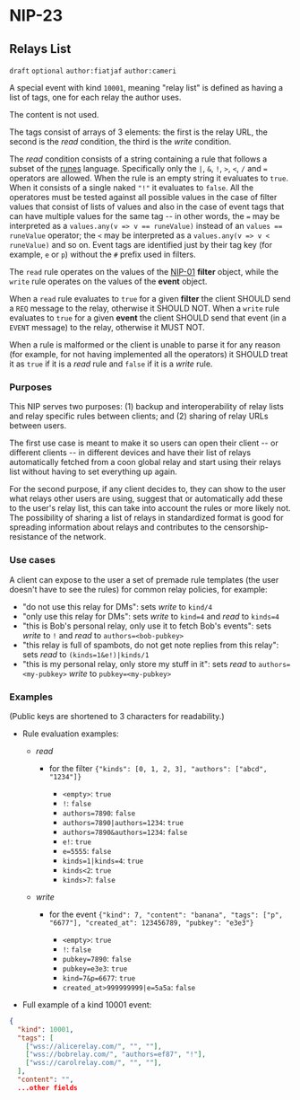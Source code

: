 NIP-23
======

Relays List
-----------

`draft` `optional` `author:fiatjaf` `author:cameri`

A special event with kind `10001`, meaning "relay list" is defined as having a list of tags, one for each relay the author uses.

The content is not used.

The tags consist of arrays of 3 elements: the first is the relay URL, the second is the _read_ condition, the third is the _write_ condition.

The _read_ condition consists of a string containing a rule that follows a subset of the [runes](https://pypi.org/project/runes/) language. Specifically only the `|`, `&`, `!`, `>`, `<`, `/` and `=` operators are allowed. When the rule is an empty string it evaluates to `true`. When it consists of a single naked `"!"` it evaluates to `false`. All the operatores must be tested against all possible values in the case of filter values that consist of lists of values and also in the case of event tags that can have multiple values for the same tag -- in other words, the `=` may be interpreted as a `values.any(v => v == runeValue)` instead of an `values == runeValue` operator; the `<` may be interpreted as a `values.any(v => v < runeValue)` and so on. Event tags are identified just by their tag key (for example, `e` or `p`) without the `#` prefix used in filters.

The `read` rule operates on the values of the [NIP-01](01.md) **filter** object, while the `write` rule operates on the values of the **event** object.

When a `read` rule evaluates to `true` for a given **filter** the client SHOULD send a `REQ` message to the relay, otherwise it SHOULD NOT. When a `write` rule evaluates to `true` for a given **event** the client SHOULD send that event (in a `EVENT` message) to the relay, otherwise it MUST NOT.

When a rule is malformed or the client is unable to parse it for any reason (for example, for not having implemented all the operators) it SHOULD treat it as `true` if it is a _read_ rule and `false` if it is a _write_ rule.

### Purposes

This NIP serves two purposes: (1) backup and interoperability of relay lists and relay specific rules between clients; and (2) sharing of relay URLs between users.

The first use case is meant to make it so users can open their client -- or different clients -- in different devices and have their list of relays automatically fetched from a coon global relay and start using their relays list without having to set everything up again.

For the second purpose, if any client decides to, they can show to the user what relays other users are using, suggest that or automatically add these to the user's relay list, this can take into account the rules or more likely not. The possibility of sharing a list of relays in standardized format is good for spreading information about relays and contributes to the censorship-resistance of the network.

### Use cases

A client can expose to the user a set of premade rule templates (the user doesn't have to see the rules) for common relay policies, for example:

  - "do not use this relay for DMs": sets _write_  to `kind/4`
  - "only use this relay for DMs": sets _write_ to `kind=4` and _read_ to `kinds=4`
  - "this is Bob's personal relay, only use it to fetch Bob's events": sets _write_ to `!` and _read_ to `authors=<bob-pubkey>`
  - "this relay is full of spambots, do not get note replies from this relay": sets _read_ to `(kinds=1&e!)|kinds/1`
  - "this is my personal relay, only store my stuff in it": sets _read_ to `authors=<my-pubkey>` _write_ to `pubkey=<my-pubkey>`

### Examples

(Public keys are shortened to 3 characters for readability.)

- Rule evaluation examples:

  - _read_

    - for the filter `{"kinds": [0, 1, 2, 3], "authors": ["abcd", "1234"]}`

      - `<empty>`: `true`
      - `!`: `false`
      - `authors=7890`: `false`
      - `authors=7890|authors=1234`: `true`
      - `authors=7890&authors=1234`: `false`
      - `e!`: `true`
      - `e=5555`: `false`
      - `kinds=1|kinds=4`: `true`
      - `kinds<2`: `true`
      - `kinds>7`: `false`

  - _write_

    - for the event `{"kind": 7, "content": "banana", "tags": ["p", "6677"], "created_at": 123456789, "pubkey": "e3e3"}`

      - `<empty>`: `true`
      - `!`: `false`
      - `pubkey=7890`: `false`
      - `pubkey=e3e3`: `true`
      - `kind=7&p=6677`: `true`
      - `created_at>999999999|e=5a5a`: `false`

- Full example of a kind 10001 event:

```json
{
  "kind": 10001,
  "tags": [
    ["wss://alicerelay.com/", "", ""],
    ["wss://bobrelay.com/", "authors=ef87", "!"],
    ["wss://carolrelay.com/", "", ""],
  ],
  "content": "",
  ...other fields
```
